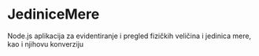 # JediniceMere
Node.js aplikacija za evidentiranje i pregled fizičkih veličina i jedinica mere, kao i njihovu konverziju
